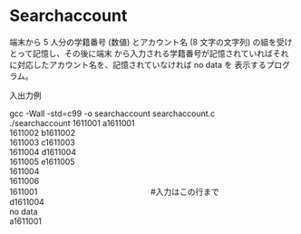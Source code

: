 # Searchaccount
端末から 5 人分の学籍番号 (数値) とアカウント名 (8 文字の文字列) の組を受けとって記憶し、その後に端末 から入力される学籍番号が記憶されていればそれに対応したアカウント名を、記憶されていなければ no data を 表示するプログラム。  
  
入出力例    
  
gcc -Wall -std=c99 -o searchaccount searchaccount.c  
./searchaccount
1611001 a1611001  
1611002 b1611002  
1611003 c1611003  
1611004 d1611004  
1611005 e1611005  
1611004  
1611006  
1611001 　　　　　　　　　　　　　　#入力はこの行まで  
d1611004  
no data  
a1611001  
  
